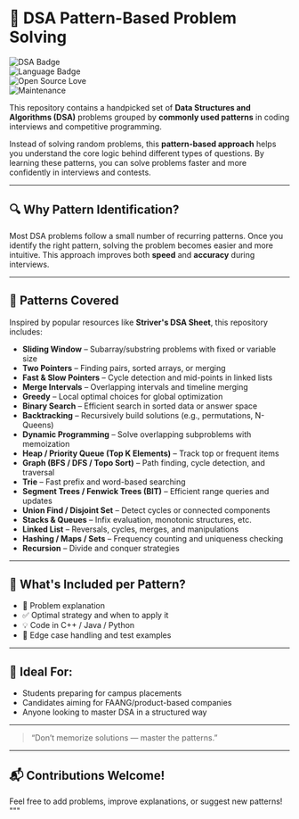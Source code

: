 
# 📘 DSA Pattern-Based Problem Solving

![DSA Badge](https://img.shields.io/badge/Data%20Structures-Patterns-blue)  
![Language Badge](https://img.shields.io/badge/Language-C++%2FJava%2FPython-informational)  
![Open Source Love](https://img.shields.io/badge/PRs-welcome-brightgreen)  
![Maintenance](https://img.shields.io/badge/Maintained-Yes-green)

This repository contains a handpicked set of **Data Structures and Algorithms (DSA)** problems grouped by **commonly used patterns** in coding interviews and competitive programming.

Instead of solving random problems, this **pattern-based approach** helps you understand the core logic behind different types of questions. By learning these patterns, you can solve problems faster and more confidently in interviews and contests.

---

## 🔍 Why Pattern Identification?

Most DSA problems follow a small number of recurring patterns. Once you identify the right pattern, solving the problem becomes easier and more intuitive. This approach improves both **speed** and **accuracy** during interviews.

---

## 📂 Patterns Covered

Inspired by popular resources like **Striver's DSA Sheet**, this repository includes:

- **Sliding Window** – Subarray/substring problems with fixed or variable size  
- **Two Pointers** – Finding pairs, sorted arrays, or merging  
- **Fast & Slow Pointers** – Cycle detection and mid-points in linked lists  
- **Merge Intervals** – Overlapping intervals and timeline merging  
- **Greedy** – Local optimal choices for global optimization  
- **Binary Search** – Efficient search in sorted data or answer space  
- **Backtracking** – Recursively build solutions (e.g., permutations, N-Queens)  
- **Dynamic Programming** – Solve overlapping subproblems with memoization  
- **Heap / Priority Queue (Top K Elements)** – Track top or frequent items  
- **Graph (BFS / DFS / Topo Sort)** – Path finding, cycle detection, and traversal  
- **Trie** – Fast prefix and word-based searching  
- **Segment Trees / Fenwick Trees (BIT)** – Efficient range queries and updates  
- **Union Find / Disjoint Set** – Detect cycles or connected components  
- **Stacks & Queues** – Infix evaluation, monotonic structures, etc.  
- **Linked List** – Reversals, cycles, merges, and manipulations  
- **Hashing / Maps / Sets** – Frequency counting and uniqueness checking  
- **Recursion** – Divide and conquer strategies

---

## 🧠 What's Included per Pattern?

- 📄 Problem explanation  
- ✅ Optimal strategy and when to apply it  
- 💡 Code in C++ / Java / Python  
- 🧪 Edge case handling and test examples

---

## 🚀 Ideal For:

- Students preparing for campus placements  
- Candidates aiming for FAANG/product-based companies  
- Anyone looking to master DSA in a structured way

---

> “Don’t memorize solutions — master the patterns.”

---

## 📬 Contributions Welcome!

Feel free to add problems, improve explanations, or suggest new patterns!
"""
